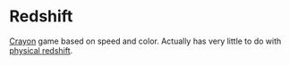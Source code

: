 # Redshift

[Crayon](https://crayonlang.org/) game based on speed and color. Actually has very little to do with [physical redshift](https://en.wikipedia.org/wiki/Red_shift).
